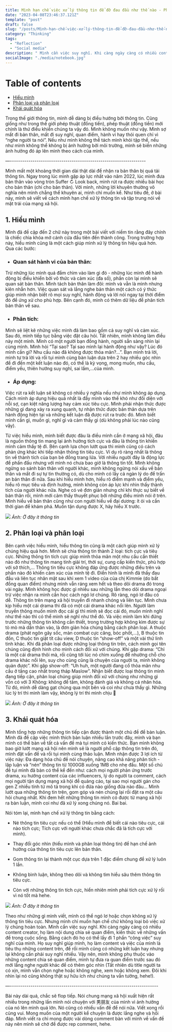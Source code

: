 ```yaml
---
title: Mình hạn chế việc xử lý thông tin để đỡ đau đầu như thế nào - Phần 2
date: "2023-04-08T23:46:37.121Z"
template: "post"
draft: false
slug: "/posts/Mình-hạn-chế-việc-xử-lý-thông-tin-để-đỡ-đau-đầu-như-thế-nào-p2"
category: "Thinking"
tags:
  - "Reflection"
  - "Social media"
description: " Mình cần việc suy nghĩ. Khi càng ngày càng có nhiều content creator, họ làm nội dung chia sẻ quan điểm, kiến thức về những vấn đề trong cuộc sống. Bằng cách đó họ có thể lấy đi 1 phần “công việc” suy nghĩ của mình. Họ suy nghĩ giúp mình, họ làm content và việc của mình là tiêu thụ những content trên, để rồi mình cũng có những kết luận hay nhưng lại không cần phải suy nghĩ nhiều."
socialImage: "./media/notebook.jpg"
---
```

# Table of contents
+ [Hiểu mình](#1-hiểu-mình)
+ [Phân loại và phân loại](#2-phân-loại-và-phân-loại)
+ [Khái quát hóa](#3-khái-quát-hóa)

Trong thế giới thông tin, mình dễ dàng bị điều hướng bởi thông tin. Cũng giống như trong thế giới phép thuật (đồng tiền), phép thuật (đồng tiền) mới chính là thứ điều khiển chúng ta vậy đó. Mình không muốn như vậy. Mình sợ mất đi bản thân, mất đi suy nghĩ, quan điểm, hành vi hay thói quen chỉ vì “nghe người ta nói”. Nếu như mình không thể tách mình khỏi tập thể, nếu như mình không thể không bị ảnh hưởng bởi môi trường, mình sẽ biến những ảnh hưởng đó áp lên mình theo cách của mình. 

—------------------------------------------------------------------

Mình mất một khoảng thời gian dài thật dài để nhận ra bản thân bị quá tải thông tin. Ngay trong lúc mình gặp áp lực nhất vào năm 2022, lúc mình đưa bản thân vào vòng tròn Suffer ↻ Look back, mình rút ra được nhiều bài học cho bản thân (chỉ cho bản thân). Với mình, những lời khuyên thường vô nghĩa nên mình chẳng thể khuyên ai, mình chỉ muốn kể. Như tiêu đề, ở bài này, mình sẽ viết về cách mình hạn chế xử lý thông tin và tập trung nói về mặt trái của mạng xã hội. 

## 1. Hiểu mình 

Mình đã đề cập đến 2 chữ này trong một bài viết với niềm tin rằng đây chính là chiếc chìa khóa mở cánh cửa đầu tiên đến thành công. Trong trường hợp này, hiểu mình cũng là một cách giúp mình xử lý thông tin hiệu quả hơn. Qua các bước:

- ### Quan sát hành vi của bản thân: 
Trừ những lúc mình quá đắm chìm vào làm gì đó - những lúc mình để hành động bị điều khiển bởi vô thức và cảm xúc (đa số), phần còn lại mình sẽ quan sát bản thân. Mình tách bản thân làm đôi: mình và vẫn là mình nhưng kiên nhẫn hơn. Việc quan sát và lắng nghe bản thân một cách có ý thức giúp mình nhận biết rõ mọi suy nghĩ, hành động và lời nói ngay tại thời điểm đó để ứng xử cho phù hợp. Bên cạnh đó, mình có thêm dữ liệu để phân tích bản thân về sau.

 - ### Phân tích: 
Mình sẽ liệt kê những việc mình đã làm bao gồm cả suy nghĩ và cảm xúc. Sau đó, mình tiếp tục bằng việc đặt câu hỏi. Tất nhiên, mình không làm điều này một mình. Mình có một người bạn đồng hành, người sẵn sàng nhìn lại cùng mình. Mình hỏi “Tại sao? Tại sao mình lại hành động như vậy? Lúc đó mình cần gì? Nhu cầu nào đã không được thỏa mãn?...”. Bạn mình trả lời, mình tự trả lời và rồi tụi mình cùng bàn luận dựa trên 2 hay nhiều góc nhìn để đi đến một kết luận nào đó, có thể là kỳ vọng, mong muốn, nhu cầu, điểm yếu, thiên hướng suy nghĩ, sai lầm,...của mình.

- ### Áp dụng: 
Việc rút ra kết luận sẽ không có nhiều ý nghĩa nếu như mình không áp dụng. Cách mình áp dụng hiệu quả nhất là đẩy mình vào thế khó như đối diện với nỗi sợ, cạn kiệt năng lượng hay cảm xúc tiêu cực. Mình phải nhận thức được những gì đang xảy ra xung quanh, tự nhận thức được bản thân dựa trên hành động hiện tại và những kết luận đã được rút ra trước đó. Mình biết mình cần gì, muốn gì, nghĩ gì và cảm thấy gì (dù không phải lúc nào cũng vậy).

Từ việc hiểu mình, mình biết được đâu là điều mình cần ở mạng xã hội, đâu là nguồn thông tin mang lại ảnh hưởng tích cực và đâu là thông tin khiến mình cảm thấy tệ đi. Bên cạnh lựa chọn lướt qua thì mình cũng có cách phản ứng khác khi tiếp nhận thông tin tiêu cực. Ví dụ rõ ràng nhất là thông tin về thành tích của bạn bè đồng trang lứa. Với nhiều người đây là động lực để phấn đấu nhưng với mình nó chưa bao giờ là thông tin tốt. Mình không ngừng so sánh bản thân với người khác, mình không ngừng nói xấu về bản thân và mất đi sự tự tin thường có, dù cho mình có lấy cả ngàn lý do để trấn an bản thân đi nữa. Sau khi hiểu mình hơn, hiểu rõ điểm mạnh và điểm yếu, hiểu rõ mục tiêu và định hướng, mình không còn áp lực khi nhìn thấy thành tích của người khác nữa. Nghe có vẻ đơn giản nhưng chỉ khi thực sự biết về bản thân rồi, mình mới cảm thấy thuyết phục bởi những điều mình nói ở trên. 
Mình hiểu về bản thân cũng như con người hiểu về đại dương: ít ỏi và cần thời gian để khám phá. Muốn tận dụng được X, hãy hiểu X trước.

![](./media/blog10-1.jpg)
*Ảnh: Ở đây ít thông tin*

## 2. Phân loại và phân loại

Bên cạnh việc hiểu mình, hiểu thông tin cũng là một cách giúp mình xử lý chúng hiệu quả hơn. Mình sẽ chia thông tin thành 2 loại: tích cực và tiêu cực. Những thông tin tích cực giúp mình thỏa mãn một nhu cầu cần thiết nào đó như thông tin mang tính giải trí, thời sự, cung cấp kiến thức, phù hợp với sở thích,... Thông tin tiêu cực không đáp ứng được những điều trên và phần nào đó khiến cảm xúc của mình tệ đi. Điển hình là mình đã thấy đau đầu và liên tục nhăn mặt sau khi xem 1 video của của chị Kimmie (do bất đồng quan điểm) nhưng mình vẫn ráng xem hết và theo dõi drama đó trong vài ngày. Mình không học được gì nhiều sau những lần theo dõi drama ngoại trừ việc nhận ra mình cần học cách ngó lơ chúng. Rõ ràng, ngó lơ đâu có dễ. Thông tin trên mạng xã hội truyền đi nhanh chóng và liên tục. Mình chưa kịp hiểu một cái drama thì đã có một cái drama khác nổi lên. Người làm truyền thông muốn mình đọc cái gì thì mình sẽ đọc cái đó, muốn mình nghĩ như thế nào thì có thể mình sẽ nghĩ như thế đó. Và việc mình làm khi đứng trước những thông tin không cần thiết, trong trường hợp không kìm được sự tò mò mà dấn thân vào, là đơn giản hóa chúng bằng cách phân loại. A thuộc drama (phát ngôn gây sốc, màn combat cực căng, bóc phốt,...), B thuộc tin đồn, C thuộc tin giật tít câu view, D thuộc tin “show-off” và một vài thứ linh tinh khác. Khi đã phân loại được những loại thông tin trên, cách mình gọi tên chúng cũng định hình cho mình cách đối xử với chúng. Khi gặp drama: “Chỉ là một cái drama thôi mà, rồi cũng tới lúc nó chìm xuống để nhường chỗ cho drama khác nổi lên, suy cho cùng cũng là chuyện của người ta, mình không quản được”. Khi gặp show-off: “Uh huh, một người đang cố thỏa mãn nhu cầu ở tầng cao nhất trong tháp Maslow”. Nhận biết được loại thông tin mình đang tiếp cận, phân loại chúng giúp mình đối xử với chúng như những gì vốn có với 3 Không: không để tâm, không đánh giá và không cá nhân hóa. Từ đó, mình dễ dàng gạt chúng qua một bên và coi như chưa thấy gì. Những lúc lý trí thì mình làm vậy, không lý trí thì mình chịu 🙂

![](./media/blog10-2.jpg)
*Ảnh: Ở đây ít thông tin*

## 3. Khái quát hóa

Mình tổng hợp những thông tin tiếp cận được thành một chủ đề để bàn luận. Mình đã đề cập việc mình thích bàn luận nhiều lần trước đây, mình và bạn mình có thể bàn về tất cả vấn đề mà tụi mình có kiến thức. Bạn mình không bao giờ lướt mạng xã hội nên mình sẽ là người phổ cập thông tin trên đó, mình đặt vấn đề và rồi tụi mình cùng thảo luận. Mình nhận được 3 lợi ích từ việc này: Đa dạng hóa chủ đề nói chuyện, nâng cao khả năng phân tích - lập luận và “nén” thông tin từ 1000GB xuống 1MB cho nhẹ đầu. Một số chủ đề tụi mình đã bàn có thể kể đến như: cách mọi người phản ứng trước drama, xu hướng content của các influencers, lý do người ta comment, cách mọi người tận dụng mạng xã hội để quảng cáo, tại sao mọi người gán cho gen Z nhiều tính từ mô tả trong khi có đứa nào giống đứa nào đâu... Mình lướt qua những thông tin trên, gom góp và nén chúng lại rồi đặt ra một câu hỏi chung nhất. Khi đem hết những thông tin mình có được từ mạng xã hội ra bàn luận, mình coi như đã xử lý xong chúng nó. Bai bai. 

Nói tóm lại, mình hạn chế xử lý thông tin bằng cách:

+ Né thông tin tiêu cực nếu có thể (Hiểu mình để biết cái nào tiêu cực, cái nào tích cực; Tích cực với người khác chưa chắc đã là tích cực với mình).

+ Thay đổi góc nhìn (hiểu mình và phân loại thông tin) để hạn chế ảnh hưởng của thông tin tiêu cực lên bản thân.

+ Gom thông tin lại thành một cục dựa trên 1 đặc điểm chung để xử lý luôn 1 lần.

+ Không bình luận, không theo dõi và không tìm hiểu sâu thêm thông tin tiêu cực.

+ Còn với những thông tin tích cực, hiển nhiên mình phải tích cực xử lý rồi vì nó tốt mà hehe.

![](./media/blog10-3.jpg)
*Ảnh: Ở đây ít thông tin*

Theo như những gì mình viết, mình có thể ngó lơ hoặc chọn không xử lý thông tin tiêu cực. Nhưng mình chỉ muốn hạn chế chứ không loại bỏ việc xử lý chúng hoàn toàn. Mình cần việc suy nghĩ. Khi càng ngày càng có nhiều content creator, họ làm nội dung chia sẻ quan điểm, kiến thức về những vấn đề trong cuộc sống. Bằng cách đó họ có thể lấy đi 1 phần “công việc” suy nghĩ của mình. Họ suy nghĩ giúp mình, họ làm content và việc của mình là tiêu thụ những content trên, để rồi mình cũng có những kết luận hay nhưng lại không cần phải suy nghĩ nhiều. Vậy nên, mình không phụ thuộc vào những content chia sẻ quan điểm, mình tự đưa ra quan điểm trước sau đó mới lắng nghe người khác để có thêm góc nhìn (Tất nhiên dù title người ta có xịn, mình vẫn chọn nghe hoặc không nghe, xem hoặc không xem. Đôi khi nhìn lại nó cũng không thật sự hữu ích như chúng ta vẫn tưởng, hehe!).

—------------------------------------------------------------------------

Bài này dài quá, chắc sẽ flop tiếp. Nói chung mạng xã hội xuất hiện rất nhiều trong những lần mình nói chuyện với 男朋友 của mình vì ảnh hưởng của nó lên mình quá lớn. Nó cũng có nhiều vấn đề để nói nữa. Viết xong rồi cũng vui. Mong muốn của một người kể chuyện là được lắng nghe và hồi đáp. Mình viết ra chỉ mong được vài dòng comment bàn với mình về vấn đề này nên mình sẽ chờ để được rep comment, hehe.